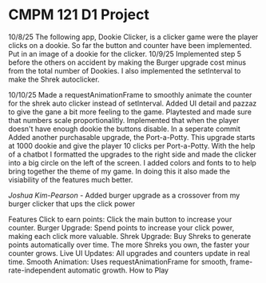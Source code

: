 # CMPM 121 D1 Project

10/8/25
The following app, Dookie Clicker, is a clicker game were the player clicks on a dookie. So far the button and counter have been implemented. Put in an image of a dookie for the clicker.
10/9/25
Implemented step 5 before the others on accident by making the Burger upgrade cost minus from the total number of Dookies. I also implemented the setInterval to make the Shrek autoclicker.

10/10/25
Made a requestAnimationFrame to smoothly animate the counter for the shrek auto clicker instead of setInterval. Added UI detail and pazzaz to give the gane a bit more feeling to the game. Playtested and made sure that numbers scale proportionalitly. Implemented that when the player doesn't have enough dookie the buttons disable. In a seperate commit Added another purchasable upgrade, the Port-a-Potty. This upgrade starts at 1000 dookie and give the player 10 clicks per Port-a-Potty. With the help of a chatbot I formatted the upgrades to the right side and made the clicker into a big circle on the left of the screen. I added colors and fonts to to help bring together the theme of my game. In doing this it also made the visiability of the features much better. 

_Joshua Kim-Pearson_ - Added burger upgrade as a crossover from my burger clicker that ups the click power

Features
Click to earn points: Click the main button to increase your counter.
Burger Upgrade: Spend points to increase your click power, making each click more valuable.
Shrek Upgrade: Buy Shreks to generate points automatically over time. The more Shreks you own, the faster your counter grows.
Live UI Updates: All upgrades and counters update in real time.
Smooth Animation: Uses requestAnimationFrame for smooth, frame-rate-independent automatic growth.
How to Play
